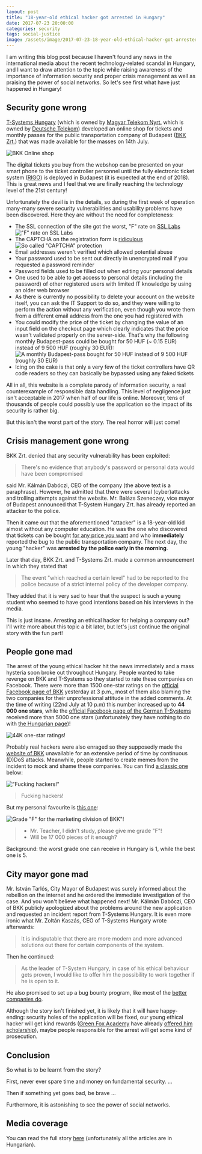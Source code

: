 ```yaml
---
layout: post
title: "18-year-old ethical hacker got arrested in Hungary"
date: 2017-07-23 20:00:00
categories: security
tags: social-justice
image: /assets/image/2017-07-23-18-year-old-ethical-hacker-got-arrested-in-hungary/cover.jpg
---
```


I am writing this blog post because I haven't found any news in the international media about the recent technology-related
scandal in Hungary, and I want to draw attention to the topic while raising awareness of the importance of information
security and proper crisis management as well as praising the power of social networks. So let's see first what have just
happened in Hungary!

## Security gone wrong

[T-Systems Hungary][t-systems-hu-website] (which is owned by [Magyar Telekom Nyrt.][telekom-website] which is owned by
[Deutsche Telekom][deutsche-telekom-website]) developed an online shop for tickets and monthly passes for the public
transportation company of Budapest ([BKK Zrt.][bkk-website]) that was made available for the masses on 14th July.

![BKK Online shop][bkk-app]

The digital tickets you buy from the webshop can be presented on your smart phone to the ticket controller personnel
until the fully electronic ticket system ([RIGO][rigo-website]) is deployed in Budapest (it is expected at the end of 2018).
This is great news and I feel that we are finally reaching the technology level of the 21st century!

Unfortunately the devil is in the details, so during the first week of operation many-many severe security vulnerabilities
and usability problems have been discovered. Here they are without the need for completeness:

- The SSL connection of the site got the worst, "F" rate on [SSL Labs][bkk-ssl-report]
!["F" rate on SSL Labs][bkk-ssl]
- The CAPTCHA on the registration form is [ridiculous][bkk-captcha-twitter]
![So called "CAPTCHA" protection][bkk-captcha]
- Email addresses weren't verified which allowed potential abuse
- Your password used to be sent out directly in unencrypted mail if you requested a password reminder
- Password fields used to be filled out when editing your personal details
- One used to be able to get access to personal details (including the password) of other registered users with limited
IT knowledge by using an older web browser
- As there is currently no possibility to delete your account on the website itself, you can ask the IT Support to do so,
and they were willing to perform the action without any verification, even though you wrote them from a different email
address from the one you had registered with
- You could modify the price of the ticket by changing the value of an input field on the checkout page which clearly
indicates that the price wasn't validated properly on the server-side. That's why the following monthly Budapest-pass
could be bought for 50 HUF (~ 0.15 EUR) instead of 9 500 HUF (roughly 30 EUR):
![A monthly Budapest-pass bought for 50 HUF instead of 9 500 HUF (roughly 30 EUR)][bkk-ticket]
- Icing on the cake is that only a very few of the ticket controllers have QR code readers so they can basically be
bypassed using any faked tickets

All in all, this website is a complete parody of information security, a real counterexample of responsible data handling.
This level of negligence just isn't acceptable in 2017 when half of our life is online. Moreover, tens of thousands
of people could possibly use the application so the impact of its security is rather big.

But this isn't the worst part of the story. The real horror will just come!

## Crisis management gone wrong

BKK Zrt. denied that any security vulnerability has been exploited:

> There's no evidence that anybody's password or personal data would have been compromised

said Mr. Kálmán Dabóczi, CEO of the company (the above text is a paraphrase). However, he admitted that there were several
(cyber)attacks and trolling attempts against the website. Mr. Balázs Szeneczey, vice mayor of Budapest announced that
T-System Hungary Zrt. has already reported an attacker to the police.

Then it came out that the aforementioned "attacker" is a 18-year-old kid almost without any computer education. He was
the one who discovered that tickets can be bought [for any price you want](#security-gone-wrong) and who **immediately**
reported the bug to the public transportation company. The next day, the young "hacker" was **arrested by the police early in
the morning**.

Later that day, BKK Zrt. and T-Systems Zrt. made a common announcement in which they stated that

> The event "which reached a certain level" had to be reported to the police because of a strict internal
policy of the developer company.

They added that it is very sad to hear that the suspect is such a young student who seemed to have good intentions
based on his interviews in the media.

This is just insane. Arresting an ethical hacker for helping a company out? I'll write more about this topic a bit later,
but let's just continue the original story with the fun part!

## People gone mad

The arrest of the young ethical hacker hit the news immediately and a mass hysteria soon broke out throughout Hungary.
People wanted to take revenge on BKK and T-Systems so they started to rate these companies on Facebook. There were more
than 1500 one-star ratings on the [official Facebook page of BKK][bkk-facebook] yesterday at 3 p.m., most of them also
blaming the two companies for their unprofessional attitude in the added comments. At the time of writing (22nd July at 10 p.m)
this number increased up to **44 000 one stars**, while the [official Facebook page of the German T-Systems][t-systems-de-facebook] 
received more than 5000 one stars (unfortunately they have nothing to do with [the Hungarian page][t-systems-hu-facebook])!

![44K one-star ratings!][bkk-rating]

Probably real hackers were also enraged so they supposedly made the [website of BKK][bkk-website]
unavailable for an extensive period of time by continuous (D)DoS attacks. Meanwhile, people started to create
memes from the incident to mock and shame these companies. You can find [a classic one][bkk-meme1-facebook]
below:

!["Fucking hackers!"][bkk-meme1]

> Fucking hackers!

But my personal favourite is [this one][bkk-meme2-facebook]:

![Grade "F" for the marketing division of BKK"!][bkk-meme2]

>- Mr. Teacher, I didn't study, please give me grade "F"!
>- Will be 17 000 pieces of it enough?

Background: the worst grade one can receive in Hungary is 1, while the best one is 5.

## City mayor gone mad

Mr. István Tarlós, City Mayor of Budapest was surely informed about the rebellion on the internet and he ordered the
immediate investigation of the case. And you won't believe what happened next! Mr. Kálmán Dabóczi, CEO of BKK publicly
apologized about the problems around the new application and requested an incident report from T-Systems Hungary. It is
even more ironic what Mr. Zoltán Kaszás, CEO of T-Systems Hungary wrote afterwards:

> It is indisputable that there are more modern and more advanced solutions out there for certain components of the
system.

Then he continued:

> As the leader of T-System Hungary, in case of his ethical behaviour gets proven, I would like to offer him the
possibility to work together if he is open to it.

He also promised to set up a bug bounty program, like most of the [better companies do][github-bounty].

Although the story isn't finished yet, it is likely that it will have happy-ending: security holes of the application
will be fixed, our young ethical hacker will get kind rewards ([Green Fox Academy][greenfox-website] have already
[offered him scholarship][greenfox-facebook]), maybe people responsible for the arrest will get some kind of prosecution.

## Conclusion

So what is to be learnt from the story?

First, never ever spare time and money on fundamental security. ...

Then if something yet goes bad, be brave ...

Furthermore, it is astonishing to see the power of social networks.

## Media coverage

You can read the full story [here][index-bkk-tag] (unfortunately all the articles are in Hungarian).

[bkk-website]: https://bkk.hu/
[bkk-facebook]: https://www.facebook.com/bkkbudapest/
[bkk-captcha-twitter]: https://twitter.com/vista_df/status/885797914437705729
[bkk-ssl-report]: https://www.ssllabs.com/ssltest/analyze.html?d=shop.bkk.hu
[bkk-meme1-facebook]: https://www.facebook.com/bkkmemes/photos/a.398918943784228.1073741827.398912580451531/516520218690766/
[bkk-meme2-facebook]: https://www.facebook.com/tibiatya/photos/a.191488314324804.47864.185770441563258/1115162175290742/
[rigo-website]: https://rigo.bkk.hu/
[t-systems-hu-website]: https://www.t-systems.hu/
[t-systems-hu-facebook]: https://www.facebook.com/tsystemshungary/
[deutsche-telekom-website]: https://www.telekom.com
[t-systems-de-facebook]: https://www.facebook.com/tsystems/
[telekom-website]: https://www.telekom.hu
[index-bkk-tag]: http://index.hu/24ora/?cimke=bkk+e-jegy
[github-bounty]: https://bounty.github.com
[greenfox-website]: https://www.en.greenfoxacademy.com/
[greenfox-facebook]: https://www.facebook.com/greenfoxacademy/posts/2035341296693791

[bkk-app]: /assets/image/2017-07-23-18-year-old-ethical-hacker-got-arrested-in-hungary/bkk-app.jpg
[bkk-ssl]: /assets/image/2017-07-23-18-year-old-ethical-hacker-got-arrested-in-hungary/bkk-ssl.jpg
[bkk-captcha]: /assets/image/2017-07-23-18-year-old-ethical-hacker-got-arrested-in-hungary/bkk-captcha.jpg
[bkk-ticket]: /assets/image/2017-07-23-18-year-old-ethical-hacker-got-arrested-in-hungary/bkk-ticket.jpg
[bkk-rating]: /assets/image/2017-07-23-18-year-old-ethical-hacker-got-arrested-in-hungary/bkk-rating.jpg
[bkk-meme1]: /assets/image/2017-07-23-18-year-old-ethical-hacker-got-arrested-in-hungary/bkk-meme1.jpg
[bkk-meme2]: /assets/image/2017-07-23-18-year-old-ethical-hacker-got-arrested-in-hungary/bkk-meme2.jpg
